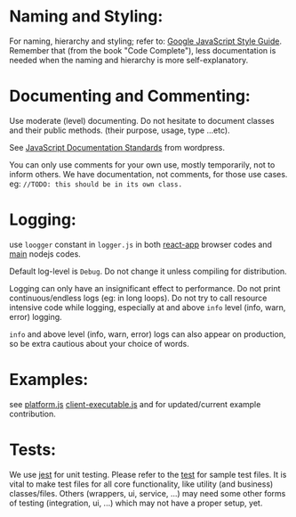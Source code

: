 

# Naming and Styling:
For naming, hierarchy and styling; refer to: [Google JavaScript Style Guide](https://google.github.io/styleguide/jsguide.html). Remember that (from the book "Code Complete"), less documentation is needed when the naming and hierarchy is more self-explanatory.


# Documenting and Commenting:
Use moderate (level) documenting. Do not hesitate to document classes and their public methods. (their purpose, usage, type ...etc).

See [JavaScript Documentation Standards](https://developer.wordpress.org/coding-standards/inline-documentation-standards/javascript/) from wordpress.

You can only use comments for your own use, mostly temporarily, not to inform others. We have documentation, not comments, for those use cases.<br>
eg: `//TODO: this should be in its own class.`

# Logging:
use `loogger` constant in `logger.js` in both [react-app](./src/react-app/) browser codes and [main](./src/main/) nodejs codes.

Default log-level is `Debug`. Do not change it unless compiling for distribution. 

Logging can only have an insignificant effect to performance. Do not print continuous/endless logs (eg: in long loops). Do not try to call resource intensive code while logging, especially at and above `info` level (info, warn, error) logging.

`info` and above level (info, warn, error) logs can also appear on production, so be extra cautious about your choice of words.

# Examples:
see [platform.js](./src/main/services/base/platform.js) [client-executable.js](./src/main/services/base/client-executable.js) and for updated/current example contribution.

# Tests:
We use [jest](https://jestjs.io/) for unit testing. Please refer to the [test](./src/test/) for sample test files. It is vital to make test files for all core functionality, like utility (and business) classes/files. Others (wrappers, ui, service, ...) may need some other forms of testing (integration, ui, ...) which may not have a proper setup, yet.

